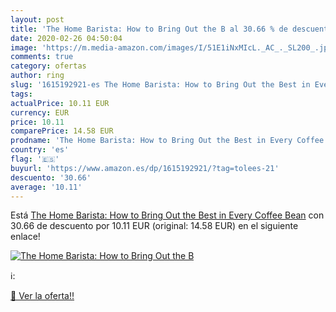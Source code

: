 ```yaml
---
layout: post
title: 'The Home Barista: How to Bring Out the B al 30.66 % de descuento'
date: 2020-02-26 04:50:04
image: 'https://m.media-amazon.com/images/I/51E1iNxMIcL._AC_._SL200_.jpg'
comments: true
category: ofertas
author: ring
slug: '1615192921-es The Home Barista: How to Bring Out the Best in Every...'
tags: 
actualPrice: 10.11 EUR
currency: EUR
price: 10.11
comparePrice: 14.58 EUR
prodname: 'The Home Barista: How to Bring Out the Best in Every Coffee Bean'
country: 'es'
flag: '🇪🇸'
buyurl: 'https://www.amazon.es/dp/1615192921/?tag=tolees-21'
descuento: '30.66'
average: '10.11'
---
```


Está [The Home Barista: How to Bring Out the Best in Every Coffee Bean](https://www.amazon.es/dp/1615192921/?tag=tolees-21) con 30.66 de descuento por 10.11 EUR (original: 14.58 EUR) en el siguiente enlace!

[![The Home Barista: How to Bring Out the B](https://m.media-amazon.com/images/I/51E1iNxMIcL._AC_._SL200_.jpg)](https://www.amazon.es/dp/1615192921/?tag=tolees-21)

ℹ️:


[🛒 Ver la oferta!!](https://www.amazon.es/dp/1615192921/?tag=tolees-21)
